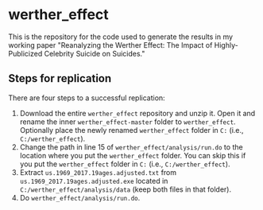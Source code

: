 # werther_effect
This is the repository for the code used to generate the results in my working paper "Reanalyzing the Werther Effect: The Impact of Highly-Publicized Celebrity Suicide on Suicides."

## Steps for replication

There are four steps to a successful replication:

1. Download the entire ````werther_effect```` repository and unzip it. Open it and rename the inner ````werther_effect-master```` folder to ````werther_effect````. Optionally place the newly renamed ````werther_effect```` folder in ````C:```` (i.e., ````C:/werther_effect````).
2. Change the path in line 15 of ````werther_effect/analysis/run.do```` to the location where you put the ````werther_effect```` folder. You can skip this if you put the ````werther_effect```` folder in ````C:```` (i.e., ````C:/werther_effect````).
3. Extract ````us.1969_2017.19ages.adjusted.txt```` from ````us.1969_2017.19ages.adjusted.exe```` located in ````C:/werther_effect/analysis/data```` (keep both files in that folder).
4. Do ````werther_effect/analysis/run.do````.
